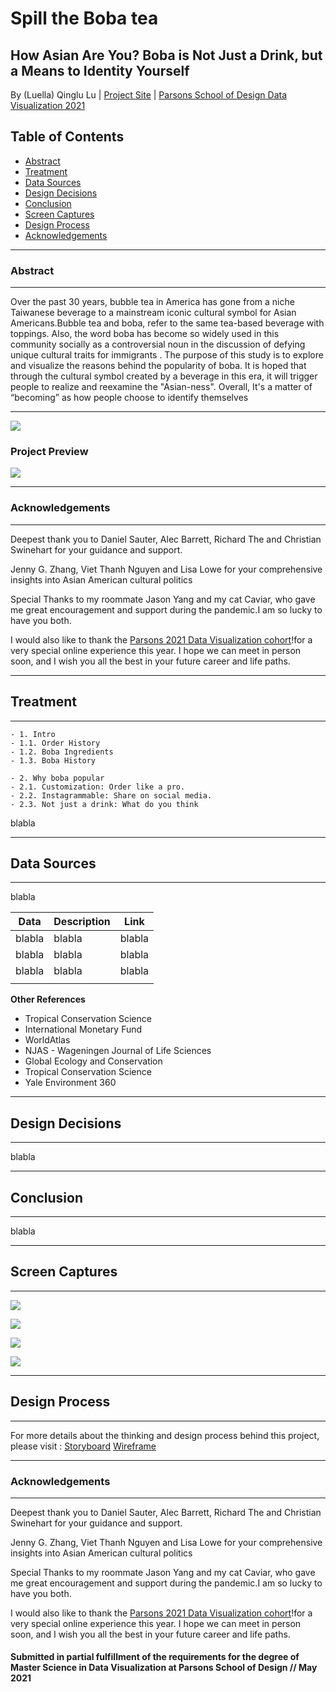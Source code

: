 # Spill the Boba tea
## How Asian Are You? Boba is Not Just a Drink, but a Means to Identity Yourself

By (Luella) Qinglu Lu | [Project Site](https://tongtongluu.github.io/thesis) | [Parsons School of Design Data Visualization 2021](https://parsons.nyc/thesis-2021/) 

## Table of Contents

 - [Abstract](https://github.com/tongtongluu/bubbleTea-DataVis-Thesis#Abstract)    
 - [Treatment](https://github.com/tongtongluu/bubbleTea-DataVis-Thesis#Treatment)
 - [Data Sources](https://github.com/tongtongluu/bubbleTea-DataVis-Thesis#Data-Sources)
 - [Design Decisions](https://github.com/tongtongluu/bubbleTea-DataVis-Thesis#Design-Decisions)
 - [Conclusion](https://github.com/tongtongluu/bubbleTea-DataVis-Thesis#Conclusion) 
 - [Screen Captures](https://github.com/tongtongluu/bubbleTea-DataVis-Thesis#Screen-Captures)
 - [Design Process](https://github.com/tongtongluu/bubbleTea-DataVis-Thesis#Design-Process)
 - [Acknowledgements](https://github.com/tongtongluu/bubbleTea-DataVis-Thesis#Acknowledgements)

---

### Abstract

--- 

Over the past 30 years, bubble tea in America has gone from a niche Taiwanese beverage to a mainstream iconic cultural symbol for Asian Americans.Bubble tea and boba, refer to the same tea-based beverage with toppings. Also, the word boba has become so widely used in this community socially as a controversial noun in the discussion of  defying unique cultural traits for immigrants . The purpose of this study is to explore and visualize the reasons behind the popularity of boba. It is hoped that through the cultural symbol created by a beverage in this era, it will trigger people to realize and reexamine the "Asian-ness". Overall, It's a matter of “becoming”  as  how people choose to identify themselves

---
![](preview.png)

### Project Preview
![](https://github.com/tongtongluu/bubbleTea-DataVis-Thesis/blob/main/preview.png)

---

### Acknowledgements

---

Deepest thank you to Daniel Sauter, Alec Barrett, Richard The and Christian Swinehart for your guidance and support.

Jenny G. Zhang, Viet Thanh Nguyen and Lisa Lowe for your comprehensive insights into Asian American cultural politics

Special Thanks to my roommate Jason Yang and my cat Caviar, who gave me great encouragement and support during the pandemic.I am so lucky to have you both.

I would also like to thank the [Parsons 2021 Data Visualization cohort](https://parsons.nyc/thesis-2021/)!for a very special online experience this year. I hope we can meet in person soon, and I wish you all the best in your future career and life paths.

---

## Treatment

---

    - 1. Intro
    - 1.1. Order History
    - 1.2. Boba Ingredients
    - 1.3. Boba History

    - 2. Why boba popular
    - 2.1. Customization: Order like a pro.
    - 2.2. Instagrammable: Share on social media.
    - 2.3. Not just a drink: What do you think


blabla

---

## Data Sources 

---

blabla

| Data | Description | Link |
|-----|-----|------|
| blabla | blabla | blabla |
| blabla | blabla | blabla |
| blabla | blabla | blabla |
|  |  |

**Other References**
- Tropical Conservation Science
- International Monetary Fund
- WorldAtlas
- NJAS - Wageningen Journal of Life Sciences
- Global Ecology and Conservation
- Tropical Conservation Science
- Yale Environment 360

---


## Design Decisions

---

blabla

---


## Conclusion
---
blabla

---



## Screen Captures

---

![](1.png)

![](2.png)

![](3.png)

![](4.png)

---

## Design Process

---

For more details about the thinking and design process behind this project, please visit :
[Storyboard](https://github.com/tongtongluu/bubbleTea-DataVis-Thesis/tree/main/process/1_storyboard)
[Wireframe](https://github.com/tongtongluu/bubbleTea-DataVis-Thesis/tree/main/process/2_wireframe)

---

### Acknowledgements

---

Deepest thank you to Daniel Sauter, Alec Barrett, Richard The and Christian Swinehart for your guidance and support.

Jenny G. Zhang, Viet Thanh Nguyen and Lisa Lowe for your comprehensive insights into Asian American cultural politics

Special Thanks to my roommate Jason Yang and my cat Caviar, who gave me great encouragement and support during the pandemic.I am so lucky to have you both.

I would also like to thank the [Parsons 2021 Data Visualization cohort](https://parsons.nyc/thesis-2021/)!for a very special online experience this year. I hope we can meet in person soon, and I wish you all the best in your future career and life paths.



#### Submitted in partial fulfillment of the requirements for the degree of Master Science in Data Visualization at Parsons School of Design // May 2021